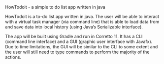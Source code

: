 HowTodoit - a simple to do list app written in java

HowTodoit is a to-do list app written in java. The user will be able to interact with a virtual task manager (via command line) that is able to load data from and save data into local history (using Java’s Serializable interface).

The app will be built using Gradle and run in Corretto 11. It has a CLI (command line interface) and a GUI (graphic user interface with Javafx). Due to time limitations, the GUI will be similar to the CLI to some extent and the user will still need to type commands to perform the majority of the actions.


